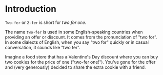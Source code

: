 # Introduction

`Two-fer` or `2-fer` is short for _two for one_.

The name `two-fer` is used in some English-speaking countries when providing an offer or discount.
It comes from the pronunciation of "two for".
In some dialects of English, when you say "two for" quickly or in casual conversation, it sounds like "two fer".

Imagine a food store that has a Valentine's Day discount where you can buy two cookies for the price of one ("two-fer one!"). You've gone for the offer and (very generously) decided to share the extra cookie with a friend.

